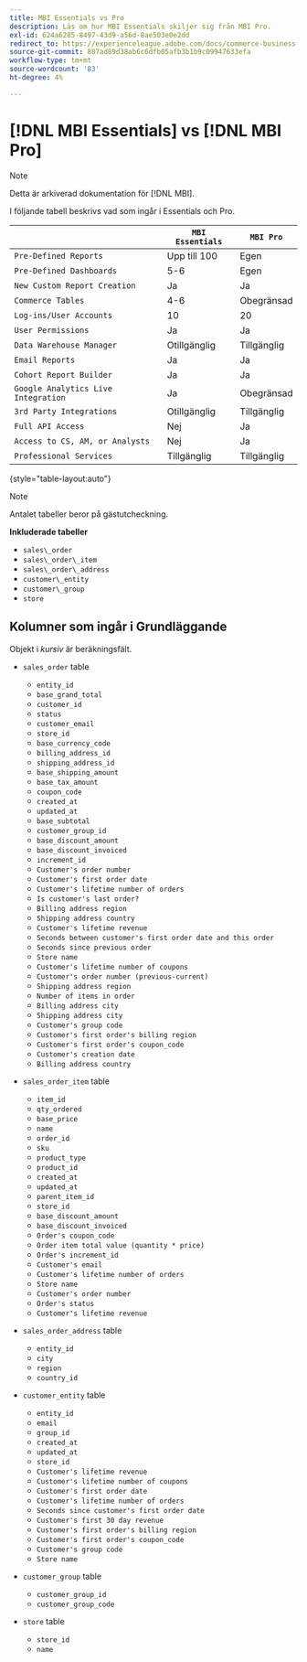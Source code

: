 ```yaml
---
title: MBI Essentials vs Pro
description: Läs om hur MBI Essentials skiljer sig från MBI Pro.
exl-id: 624a6285-8497-43d9-a56d-8ae503e0e2dd
redirect_to: https://experienceleague.adobe.com/docs/commerce-business-intelligence/mbi/guide-overview.html?lang=en
source-git-commit: 807ad89d38ab6c6dfb05afb3b1b9c09947633efa
workflow-type: tm+mt
source-wordcount: '83'
ht-degree: 4%

---
```


# [!DNL MBI Essentials] vs [!DNL MBI Pro]

>[!NOTE]
>
>Detta är arkiverad dokumentation för [!DNL MBI].

I följande tabell beskrivs vad som ingår i Essentials och Pro.

|  | **`MBI Essentials`** | **`MBI Pro`** |
|-----|-----|-----|
| `Pre-Defined Reports` | Upp till 100 | Egen |
| `Pre-Defined Dashboards` | 5-6 | Egen |
| `New Custom Report Creation` | Ja | Ja |
| `Commerce Tables` | 4-6 | Obegränsad |
| `Log-ins/User Accounts` | 10 | 20 |
| `User Permissions` | Ja | Ja |
| `Data Warehouse Manager` | Otillgänglig | Tillgänglig |
| `Email Reports` | Ja | Ja |
| `Cohort Report Builder` | Ja | Ja |
| `Google Analytics Live Integration` | Ja | Obegränsad |
| `3rd Party Integrations` | Otillgänglig | Tillgänglig |
| `Full API Access` | Nej | Ja |
| `Access to CS, AM, or Analysts` | Nej | Ja |
| `Professional Services` | Tillgänglig | Tillgänglig |

{style="table-layout:auto"}

>[!NOTE]
>
>Antalet tabeller beror på gästutcheckning.

**Inkluderade tabeller**

* `sales\_order`
* `sales\_order\_item`
* `sales\_order\_address`
* `customer\_entity`
* `customer\_group`
* `store`

## Kolumner som ingår i Grundläggande

Objekt i _kursiv_ är beräkningsfält.

* `sales_order` table
   * `entity_id`
   * `base_grand_total`
   * `customer_id`
   * `status`
   * `customer_email`
   * `store_id`
   * `base_currency_code`
   * `billing_address_id`
   * `shipping_address_id`
   * `base_shipping_amount`
   * `base_tax_amount`
   * `coupon_code`
   * `created_at`
   * `updated_at`
   * `base_subtotal`
   * `customer_group_id`
   * `base_discount_amount`
   * `base_discount_invoiced`
   * `increment_id`
   * `Customer's order number`
   * `Customer's first order date`
   * `Customer's lifetime number of orders`
   * `Is customer's last order?`
   * `Billing address region`
   * `Shipping address country`
   * `Customer's lifetime revenue`
   * `Seconds between customer's first order date and this order`
   * `Seconds since previous order`
   * `Store name`
   * `Customer's lifetime number of coupons`
   * `Customer's order number (previous-current)`
   * `Shipping address region`
   * `Number of items in order`
   * `Billing address city`
   * `Shipping address city`
   * `Customer's group code`
   * `Customer's first order's billing region`
   * `Customer's first order's coupon_code`
   * `Customer's creation date`
   * `Billing address country`

* `sales_order_item` table
   * `item_id`
   * `qty_ordered`
   * `base_price`
   * `name`
   * `order_id`
   * `sku`
   * `product_type`
   * `product_id`
   * `created_at`
   * `updated_at`
   * `parent_item_id`
   * `store_id`
   * `base_discount_amount`
   * `base_discount_invoiced`
   * `Order's coupon_code`
   * `Order item total value (quantity * price)`
   * `Order's increment_id`
   * `Customer's email`
   * `Customer's lifetime number of orders`
   * `Store name`
   * `Customer's order number`
   * `Order's status`
   * `Customer's lifetime revenue`

* `sales_order_address` table
   * `entity_id`
   * `city`
   * `region`
   * `country_id`

* `customer_entity` table
   * `entity_id`
   * `email`
   * `group_id`
   * `created_at`
   * `updated_at`
   * `store_id`
   * `Customer's lifetime revenue`
   * `Customer's lifetime number of coupons`
   * `Customer's first order date`
   * `Customer's lifetime number of orders`
   * `Seconds since customer's first order date`
   * `Customer's first 30 day revenue`
   * `Customer's first order's billing region`
   * `Customer's first order's coupon_code`
   * `Customer's group code`
   * `Store name`

* `customer_group` table
   * `customer_group_id`
   * `customer_group_code`

* `store` table
   * `store_id`
   * `name`

